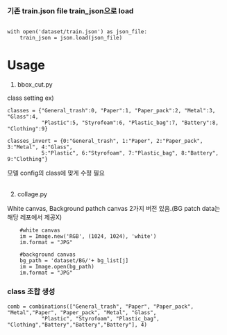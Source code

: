 
### 기존 train.json file train_json으로 load

```python3

with open('dataset/train.json') as json_file:
    train_json = json.load(json_file)

```

# Usage
1. bbox_cut.py

class setting ex)
```python3
classes = {"General_trash":0, "Paper":1, "Paper_pack":2, "Metal":3, "Glass":4, 
           "Plastic":5, "Styrofoam":6, "Plastic_bag":7, "Battery":8, "Clothing":9}

classes_invert = {0:"General_trash", 1:"Paper", 2:"Paper_pack", 3:"Metal", 4:"Glass", 
           5:"Plastic", 6:"Styrofoam", 7:"Plastic_bag", 8:"Battery", 9:"Clothing"}
```
모델 config의 class에 맞게 수정 필요
<br>
<br>

2. collage.py

White canvas, Background pathch canvas 2가지 버전 있음.(BG patch data는 해당 레포에서 제공X)

```python3
    #white canvas
    im = Image.new('RGB', (1024, 1024), 'white')
    im.format = "JPG"
    
    #background canvas
    bg_path = 'dataset/BG/'+ bg_list[j]
    im = Image.open(bg_path)
    im.format = "JPG"
``` 

### class 조합 생성

```python3
comb = combinations(["General_trash", "Paper", "Paper_pack", "Metal","Paper", "Paper_pack", "Metal", "Glass", 
           "Plastic", "Styrofoam", "Plastic_bag", "Clothing","Battery","Battery","Battery"], 4)
``` 
